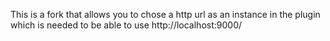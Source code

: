 This is a fork that allows you to chose a http url as an instance in the plugin which is needed to be able to use http://localhost:9000/
